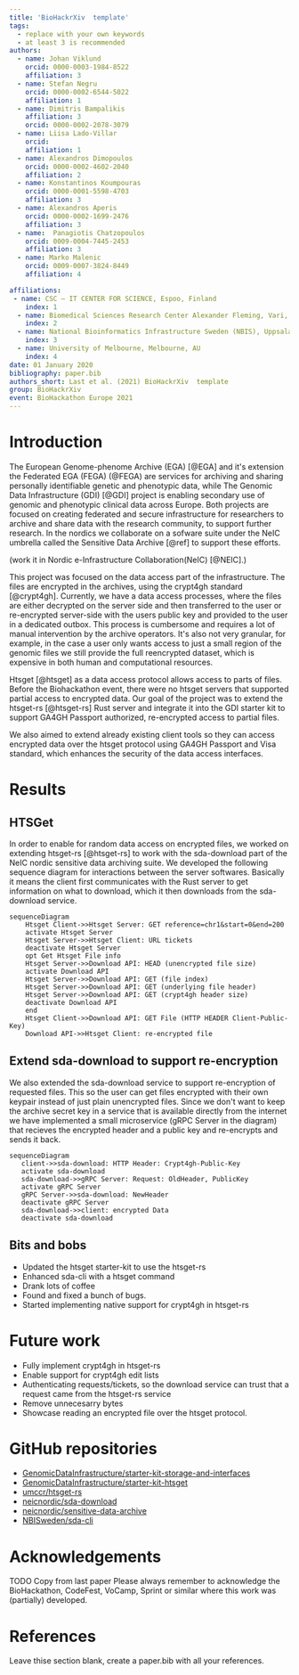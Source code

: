 ```yaml
---
title: 'BioHackrXiv  template'
tags:
  - replace with your own keywords
  - at least 3 is recommended
authors:
  - name: Johan Viklund
    orcid: 0000-0003-1984-8522
    affiliation: 3
  - name: Stefan Negru
    orcid: 0000-0002-6544-5022
    affiliation: 1
  - name: Dimitris Bampalikis
    affiliation: 3
    orcid: 0000-0002-2078-3079
  - name: Liisa Lado-Villar
    orcid:
    affiliation: 1
  - name: Alexandros Dimopoulos
    orcid: 0000-0002-4602-2040
    affiliation: 2
  - name: Konstantinos Koumpouras
    orcid: 0000-0001-5598-4703
    affiliation: 3
  - name: Alexandros Aperis
    orcid: 0000-0002-1699-2476
    affiliation: 3
  - name:  Panagiotis Chatzopoulos
    orcid: 0009-0004-7445-2453
    affiliation: 3
  - name: Marko Malenic
    orcid: 0009-0007-3824-8449
    affiliation: 4

affiliations:
 - name: CSC – IT CENTER FOR SCIENCE, Espoo, Finland
    index: 1
  - name: Biomedical Sciences Research Center Alexander Fleming, Vari, Greece
    index: 2
  - name: National Bioinformatics Infrastructure Sweden (NBIS), Uppsala University, SciLifeLab, ICM - Department of Cell and Molecular Biology, Uppsala, Sweden.
    index: 3
  - name: University of Melbourne, Melbourne, AU 
    index: 4
date: 01 January 2020
bibliography: paper.bib
authors_short: Last et al. (2021) BioHackrXiv  template
group: BioHackrXiv
event: BioHackathon Europe 2021
---
```


# Introduction

The European Genome-phenome Archive (EGA) [@EGA] and it's extension the
Federated EGA (FEGA) (@FEGA) are services for archiving and sharing personally
identifiable genetic and phenotypic data, while The Genomic Data Infrastructure
(GDI) [@GDI] project is enabling secondary use of genomic and phenotypic
clinical data across Europe. Both projects are focused on creating federated
and secure infrastructure for researchers to archive and share data with the
research community, to support further research. In the nordics we collaborate
on a sofware suite under the NeIC umbrella called the Sensitive Data Archive
[@ref] to support these efforts.

(work it in Nordic e-Infrastructure Collaboration(NeIC) [@NEIC].)


This project was focused on the data access part of the infrastructure. The
files are encrypted in the archives, using the crypt4gh standard [@crypt4gh].
Currently, we have a data access processes, where the files are either
decrypted on the server side and then transferred to the user or re-encrypted
server-side with the users public key and provided to the user in a dedicated
outbox. This process is cumbersome and requires a lot of manual intervention by
the archive operators. It's also not very granular, for example, in the case a
user only wants access to just a small region of the genomic files we still
provide the full reencrypted dataset, which is expensive in both human and
computational resources.


Htsget [@htsget] as a data access protocol allows access to parts of files.
Before the Biohackathon event, there were no htsget servers that supported
partial access to encrypted data. Our goal of the project was to extend the
htsget-rs [@htsget-rs] Rust server and integrate it into the GDI starter kit to
support GA4GH Passport authorized, re-encrypted access to partial files.


We also aimed to extend already existing client tools so they can access
encrypted data over the htsget protocol using GA4GH Passport and Visa standard,
which enhances the security of the data access interfaces.


# Results


## HTSGet


In order to enable for random data access on encrypted files, we worked on
extending htsget-rs [@htsget-rs] to work with the sda-download part of the NeIC
nordic sensitive data archiving suite. We developed the following sequence
diagram for interactions between the server softwares. Basically it means the
client first communicates with the Rust server to get information on what to
download, which it then downloads from the sda-download service.


```mermaid
sequenceDiagram
    Htsget Client->>Htsget Server: GET reference=chr1&start=0&end=200
    activate Htsget Server
    Htsget Server->>Htsget Client: URL tickets
    deactivate Htsget Server
    opt Get Htsget File info
    Htsget Server->>Download API: HEAD (unencrypted file size)
    activate Download API
    Htsget Server->>Download API: GET (file index)
    Htsget Server->>Download API: GET (underlying file header)
    Htsget Server->>Download API: GET (crypt4gh header size)
    deactivate Download API
    end
    Htsget Client->>Download API: GET File (HTTP HEADER Client-Public-Key)
    Download API->>Htsget Client: re-encrypted file
```


## Extend sda-download to support re-encryption


We also extended the sda-download service to support re-encryption of
requested files. This so the user can get files encrypted with their own
keypair instead of just plain unencrypted files. Since we don't want to keep
the archive secret key in a service that is available directly from the
internet we have implemented a small microservice (gRPC Server in the diagram)
that recieves the encrypted header and a public key and re-encrypts and sends
it back.


 ```mermaid
sequenceDiagram
    client->>sda-download: HTTP Header: Crypt4gh-Public-Key
    activate sda-download
    sda-download->>gRPC Server: Request: OldHeader, PublicKey
    activate gRPC Server
    gRPC Server->>sda-download: NewHeader
    deactivate gRPC Server
    sda-download->>client: encrypted Data
    deactivate sda-download
 ```


## Bits and bobs


 * Updated the htsget starter-kit to use the htsget-rs
 * Enhanced sda-cli with a htsget command
 * Drank lots of coffee
 * Found and fixed a bunch of bugs.
 * Started implementing native support for crypt4gh in htsget-rs


# Future work


 * Fully implement crypt4gh in htsget-rs
 * Enable support for crypt4gh edit lists
 * Authenticating requests/tickets, so the download service can trust that a
   request came from the htsget-rs service
 * Remove unnecesarry bytes
 * Showcase reading an encrypted file over the htsget protocol.


# GitHub repositories

* [GenomicDataInfrastructure/starter-kit-storage-and-interfaces](https://github.com/GenomicDataInfrastructure/starter-kit-storage-and-interfaces)
* [GenomicDataInfrastructure/starter-kit-htsget](https://github.com/GenomicDataInfrastructure/starer-kit-htsget)
* [umccr/htsget-rs](https://github.com/umccr/htsget-rs)
* [neicnordic/sda-download](https://github.com/neicnordic/sda-download)
* [neicnordic/sensitive-data-archive](https://github.com/neicnordic/sensitive-data-archive)
* [NBISweden/sda-cli](https://github.com/NBISweden/sda-cli)


# Acknowledgements
TODO Copy from last paper
Please always remember to acknowledge the BioHackathon, CodeFest, VoCamp, Sprint or similar where this work was (partially) developed.

# References

Leave thise section blank, create a paper.bib with all your references.
